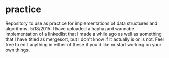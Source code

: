 # practice
Repository to use as practice for implementations of data structures and algorithms.
5/18/2015: I have uploaded a haphazard wannabe implementation of a linkedlist that I made a while ago as well as something that I have titled as mergesort, but I don't know if it actually is or is not.  Feel free to edit anything in either of these if you'd like or start working on your own things.
